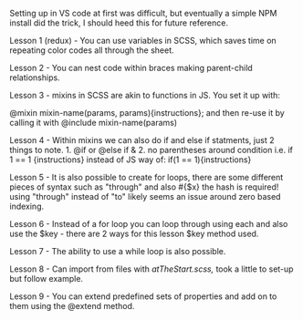 Setting up in VS code at first was difficult, but eventually a simple NPM install did the trick, I should heed this for future reference.

Lesson 1 (redux) - You can use variables in SCSS, which saves time on repeating color codes all through the sheet.

Lesson 2 - You can nest code within braces making parent-child relationships.

Lesson 3 - mixins in SCSS are akin to functions in JS. You set it up with:

@mixin mixin-name(params, params){instructions};
and then re-use it by calling it with @include mixin-name(params)


Lesson 4 - Within mixins we can also do if and else if statments, just 2 things to note. 1. @if or @else if & 2. no parentheses around condition i.e. if 1 == 1 {instructions} instead of JS way of: if(1 == 1){instructions}

Lesson 5 - It is also possible to create for loops, there are some different pieces of syntax such as "through" and also #{$x} the hash is required! using "through" instead of "to" likely seems an issue around zero based indexing.

Lesson 6 - Instead of a for loop you can loop through using each and also use the $key - there are 2 ways for this lesson $key method used.

Lesson 7 - The ability to use a while loop is also possible.

Lesson 8 - Can import from files with _atTheStart.scss,_ took a little to set-up but follow example.

Lesson 9 - You can extend predefined sets of properties and add on to them using the @extend method.
